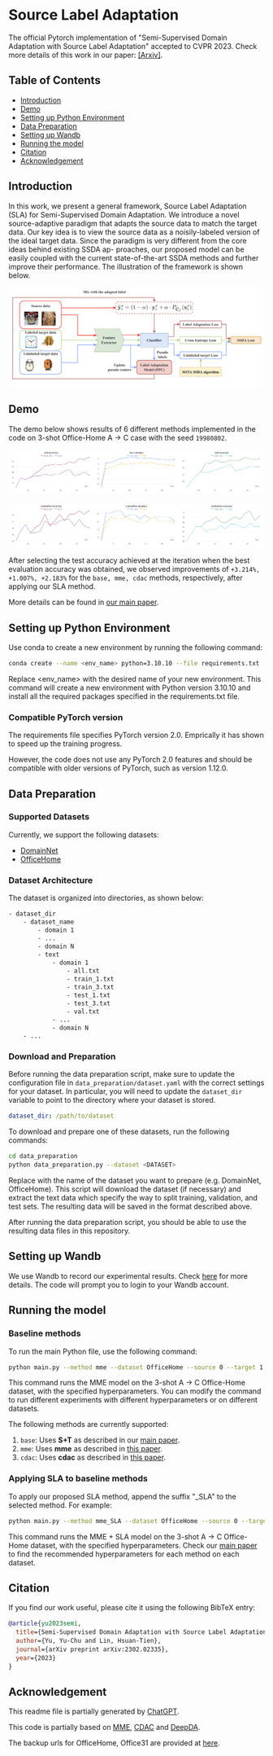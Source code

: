 # Source Label Adaptation
The official Pytorch implementation of "Semi-Supervised Domain Adaptation with Source Label Adaptation" accepted to CVPR 2023. Check more details of this work in our paper: [[Arxiv]](https://arxiv.org/abs/2302.02335). 

## Table of Contents
- [Introduction](#intro)
- [Demo](#demo)
- [Setting up Python Environment](#python)
- [Data Preparation](#data)
- [Setting up Wandb](#wandb)
- [Running the model](#run)
- [Citation](#citation)
- [Acknowledgement](#acknowledgement)

<a name="intro"></a>
## Introduction

In this work, we present a general framework, Source Label Adaptation (SLA) for Semi-Supervised Domain Adaptation. We introduce a novel source-adaptive paradigm that adapts the source data to match the target data. Our key idea is to view the source data as a noisily-labeled version of the ideal target data. Since the paradigm is very different from the core ideas behind existing SSDA ap- proaches, our proposed model can be easily coupled with the current state-of-the-art SSDA methods and further improve their performance. The illustration of the framework is shown below.

![](./imgs/intro.png)

<a name="demo"></a>
## Demo

The demo below shows results of 6 different methods implemented in the code on 3-shot Office-Home A -> C case with the seed `19980802`.

![](./imgs/test_acc.png)

![](./imgs/eval_acc.png)

After selecting the test accuracy achieved at the iteration when the best evaluation accuracy was obtained, we observed improvements of `+3.214%, +1.007%, +2.183%` for the `base, mme, cdac` methods, respectively, after applying our SLA method.

More details can be found in [our main paper](https://arxiv.org/abs/2302.02335).



<a name="python"></a>
## Setting up Python Environment 

Use conda to create a new environment by running the following command:

```sh
conda create --name <env_name> python=3.10.10 --file requirements.txt
```

Replace <env_name> with the desired name of your new environment. This command will create a new environment with Python version 3.10.10 and install all the required packages specified in the requirements.txt file.

### Compatible PyTorch version

The requirements file specifies PyTorch version 2.0. Emprically it has shown to speed up the training progress.

However, the code does not use any PyTorch 2.0 features and should be compatible with older versions of PyTorch, such as version 1.12.0.

<a name="data"></a>
## Data Preparation 

### Supported Datasets

Currently, we support the following datasets:

- [DomainNet](http://ai.bu.edu/M3SDA/)
- [OfficeHome](https://www.hemanthdv.org/officeHomeDataset.html)

### Dataset Architecture

The dataset is organized into directories, as shown below:

```
- dataset_dir
    - dataset_name
        - domain 1
        - ...
        - domain N
        - text
            - domain 1
                - all.txt
                - train_1.txt
                - train_3.txt
                - test_1.txt
                - test_3.txt
                - val.txt
            - ...
            - domain N
    - ...
```

### Download and Preparation

Before running the data preparation script, make sure to update the configuration file in `data_preparation/dataset.yaml` with the correct settings for your dataset. In particular, you will need to update the `dataset_dir` variable to point to the directory where your dataset is stored.

```yaml
dataset_dir: /path/to/dataset
```

To download and prepare one of these datasets, run the following commands:

```sh
cd data_preparation
python data_preparation.py --dataset <DATASET>
```

Replace <DATASET> with the name of the dataset you want to prepare (e.g. DomainNet, OfficeHome). This script will download the dataset (if necessary) and extract the text data which specify the way to split training, validation, and test sets. The resulting data will be saved in the format described above.

After running the data preparation script, you should be able to use the resulting data files in this repository.

<a name="wandb"></a>
## Setting up Wandb 

We use Wandb to record our experimental results. Check [here](https://wandb.ai) for more details. The code will prompt you to login to your Wandb account.

<a name="run"></a>
## Running the model
    
### Baseline methods

To run the main Python file, use the following command:

```sh
python main.py --method mme --dataset OfficeHome --source 0 --target 1 --seed 1102 --num_iters 10000 --shot 3shot
```
    
This command runs the MME model on the 3-shot A -> C Office-Home dataset, with the specified hyperparameters. You can modify the command to run different experiments with different hyperparameters or on different datasets.

The following methods are currently supported:
1. `base`: Uses **S+T** as described in our [main paper](https://arxiv.org/abs/2302.02335).
2. `mme`: Uses **mme** as described in [this paper](https://openaccess.thecvf.com/content_ICCV_2019/papers/Saito_Semi-Supervised_Domain_Adaptation_via_Minimax_Entropy_ICCV_2019_paper.pdf).
3. `cdac`: Uses **cdac** as described in [this paper](https://openaccess.thecvf.com/content/CVPR2021/papers/Li_Cross-Domain_Adaptive_Clustering_for_Semi-Supervised_Domain_Adaptation_CVPR_2021_paper.pdf).

### Applying SLA to baseline methods

To apply our proposed SLA method, append the suffix "_SLA" to the selected method. For example:

```sh
python main.py --method mme_SLA --dataset OfficeHome --source 0 --target 1 --seed 1102 --num_iters 10000 --shot 3shot --alpha 0.3 --update_interval 500 --warmup 500 --T 0.6
```

This command runs the MME + SLA model on the 3-shot A -> C Office-Home dataset, with the specified hyperparameters. Check our [main paper](https://arxiv.org/abs/2302.02335) to find the recommended hyperparameters for each method on each dataset.

<a name="citation"></a>
## Citation

If you find our work useful, please cite it using the following BibTeX entry:

```bibtex
@article{yu2023semi,
  title={Semi-Supervised Domain Adaptation with Source Label Adaptation},
  author={Yu, Yu-Chu and Lin, Hsuan-Tien},
  journal={arXiv preprint arXiv:2302.02335},
  year={2023}
}
```

<a name="acknowledgement"></a>
## Acknowledgement 

This readme file is partially generated by [ChatGPT](https://chat.openai.com/chat).

This code is partially based on [MME](https://github.com/VisionLearningGroup/SSDA_MME), [CDAC](https://github.com/lijichang/CVPR2021-SSDA) and [DeepDA](https://github.com/jindongwang/transferlearning/tree/master/code/DeepDA).

The backup urls for OfficeHome, Office31 are provided at [here](https://github.com/jindongwang/transferlearning/blob/master/data/dataset.md).
